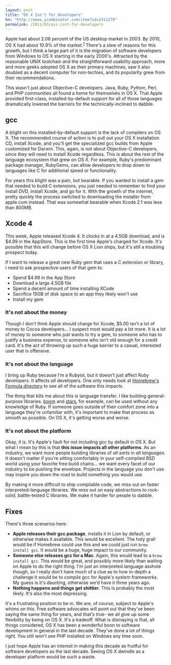 ```yaml
---
layout: post
title: "OS X Isn't for Developers"
hn: "http://news.ycombinator.com/item?id=2311279"
permalink: /2011/03/osx-isnt-for-developers
---
```


Apple had about 2.06 percent of the US desktop market in 2003. By 2010, OS X
had about 10.9% of the market.<sup>[1][marketshare]</sup> There's a slew of
reasons for this growth, but I think a large part of it is the migration of
software developers from Windows to OS X starting in the early 2000's.
Attracted by the reasonable UNIX toolchain and the straightforward usability
approach, more and more geeks adopted OS X as their primary machines, saw it
also doubled as a decent computer for non-techies, and its popularity grew from
their recommendations.

This wasn't just about Objective-C developers. Java, Ruby, Python, Perl, and
PHP communities all found a home for themselves in OS X. That Apple provided
first-class, installed-by-default support for all of those languages
dramatically lowered the barriers for the technically-inclined to dabble.

## gcc

A blight on this installed-by-default support is the lack of compilers on OS X.
The recommended course of action is to pull out your OS X installation CD,
install Xcode, and you'll get the specialized gcc builds from Apple customized
for Darwin. This, again, is not about Objective-C developers, since they will
need to install Xcode regardless. This is about the rest of the language
ecosystem that grew on OS X. For example, Ruby's predominant package manager,
RubyGems, can allow developers to drop down to languages like C for
additional speed or functionality.

For years this blight was a pain, but bearable. If you wanted to install a gem
that needed to build C extensions, you just needed to remember to find your
install DVD, install Xcode, and go for it. With the growth of the internet,
pretty quickly the process switched to downloading the installer from apple.com
instead. That was somewhat bearable when Xcode 2.1 was less than 800MB.

## Xcode 4

This week, Apple released Xcode 4. It clocks in at a 4.5GB download, and is $4.99
in the AppStore. This is the first time Apple's charged for Xcode. It's
possible that this will change before OS X Lion ships, but it's still a
troubling prospect today.

If I want to release a great new Ruby gem that uses a C extension or library, I
need to ask prospective users of that gem to:

- Spend $4.99 in the App Store
- Download a large 4.5GB file
- Spend a decent amount of time installing XCode
- Sacrifice 15GB of disk space to an app they likely won't use
- Install my gem

### It's not about the money

Though I don't think Apple should charge for Xcode, $5.00 isn't a lot of money
to Cocoa developers... I suspect most would pay a lot more. It is a lot of
money to someone who just wants to try a gem, to someone who has to justify a
business expense, to someone who isn't old enough for a credit card. It's the
act of throwing up such a huge barrier to a casual, interested user that is
offensive.

### It's not about the language

I bring up Ruby because I'm a Rubyist, but it doesn't just affect Ruby
developers. It affects *all* developers. One only needs look at [Homebrew's
Formula directory][homebrew] to see all of the software this impacts.

The thing that kills me about this is language transfer. I like building
general-purpose libraries. [boom][boom] and [stars][stars], for example, can be
used without any knowledge of Ruby. If someone goes outside of their comfort
zone into a language they're unfamiliar with, it's important to make that
process as smooth as possible. On OS X, it's getting worse and worse.

### It's not about the platform

Okay, it is. It's Apple's fault for not including gcc by default in OS X. But
what I mean by this is that **this issue impacts all other platforms**. As an
industry, we want *more* people building libraries of *all sorts* in *all
languages*. It doesn't matter if you're sitting comfortably in your
self-compiled BSD world using your favorite free build chains... we want every
facet of our industry to be pushing the envelope. Projects in the language you
don't use may inspire you down the road to build something you would use.

By making it more difficult to ship compilable code, we miss out on faster
interpreted-language libraries. We miss out on easy abstractions to rock-solid,
battle-tested C libraries. We make it harder for people to dabble.

## Fixes

There's three scenarios here:

- **Apple releases their gcc package**, installs it in Lion by default, or
  otherwise makes it available. This would be excellent. The holy grail would
  be if Homebrew could use this and we could just run `brew install gcc`. It
  would be a huge, huge impact to our community.
- **Someone else releases gcc for a Mac**. Again, this would lead to a `brew
  install gcc`. This would be great, and possibly more likely than waiting on
  Apple to do the right thing. I'm just an interpreted language asshole though,
  so I really don't have much of a clue as to how in-depth a challenge it would
  be to compile gcc for Apple's system frameworks. My guess is it's daunting,
  otherwise we'd have it three years ago.
- **Nothing happens and things get shittier**. This is probably the most
  likely. It's also the most depressing.

It's a frustrating position to be in. We are, of course, subject to Apple's
whims on this. Free software advocates will point out that they've been saying
the same thing for years, and that's true- we all give up some flexibility by
being on OS X. It's a tradeoff. What is dismaying is that, all things
considered, OS X has been a wonderful boon to software development in general
in the last decade. They've done a lot of things right. You still won't see PHP
installed on Windows any time soon.

I just hope Apple has an interest in making this decade as fruitful for
software developers as the last decade. Seeing OS X dwindle as a developer
platform would be such a waste.

[marketshare]: http://en.wikipedia.org/wiki/Macintosh#Market_share_and_user_demographics
[homebrew]: https://github.com/mxcl/homebrew/tree/master/Library/Formula
[boom]: https://github.com/holman/boom
[stars]: https://github.com/holman/stars
